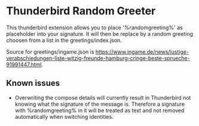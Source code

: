 # Thunderbird Random Greeter

This thunderbird extension allows you to place '%randomgreeting%' as placeholder into your signature.
It will then be replace by a random greeting choosen from a list in the greetings/index.json.

Source for greetings/ingame.json is https://www.ingame.de/news/lustige-verabschiedungen-liste-witzig-freunde-hamburg-cringe-beste-sprueche-91991447.html.

## Known issues
* Overwriting the compose details will currently result in Thunderbird not knowing what the signature of the message is. Therefore a signature with %randomgreeting% in it will be treated as text and not removed automatically when switching identities.
